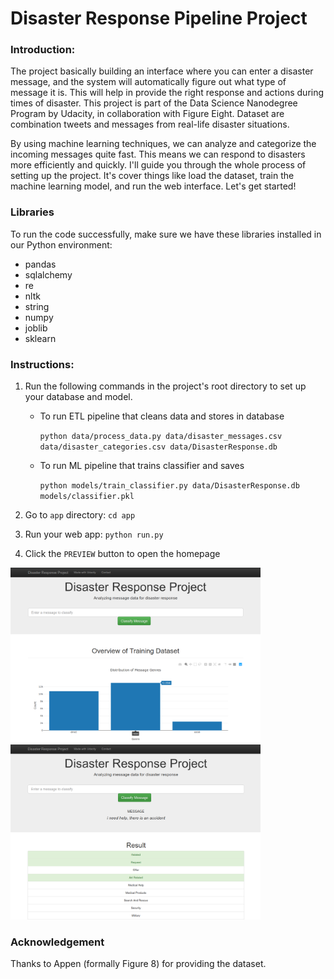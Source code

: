 
# Disaster Response Pipeline Project

### Introduction:
The project basically building an interface where you can enter a disaster message, and the system will automatically figure out what type of message it is. This will help in provide the right response and actions during times of disaster. This project is part of the Data Science Nanodegree Program by Udacity, in collaboration with Figure Eight. Dataset are combination tweets and messages from real-life disaster situations.

By using machine learning techniques, we can analyze and categorize the incoming messages quite fast. This means we can respond to disasters more efficiently and quickly. I'll guide you through the whole process of setting up the project. It's cover things like load the dataset, train the machine learning model, and run the web interface. Let's get started!

### Libraries
To run the code successfully, make sure we have these libraries installed in our Python environment:
- pandas
- sqlalchemy
- re
- nltk
- string
- numpy
- joblib
- sklearn

### Instructions:
1. Run the following commands in the project's root directory to set up your database and model.

    - To run ETL pipeline that cleans data and stores in database
    
         `python data/process_data.py data/disaster_messages.csv data/disaster_categories.csv data/DisasterResponse.db`
        
    - To run ML pipeline that trains classifier and saves
    
        `python models/train_classifier.py data/DisasterResponse.db models/classifier.pkl`

2. Go to `app` directory: `cd app`

3. Run your web app: `python run.py`

4. Click the `PREVIEW` button to open the homepage

<span>
<img src="https://github.com/bernalp/disaster_response_pipeline/blob/main/sc1.png" width=400px height="280px" />
<img src="https://github.com/bernalp/disaster_response_pipeline/blob/main/sc2.png" width=400px height="280px" />
</span>


### Acknowledgement
Thanks to Appen (formally Figure 8) for providing the dataset.


